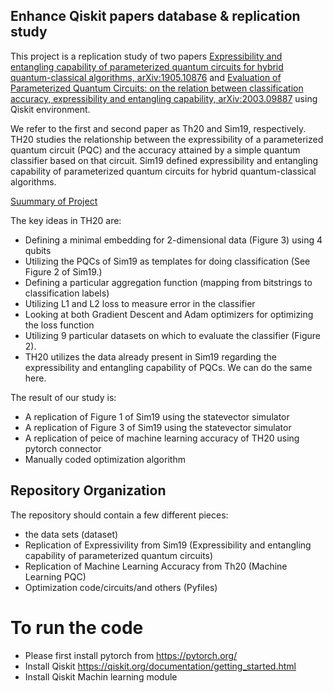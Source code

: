 ## Enhance Qiskit papers database & replication study

This project is a replication study of two papers [Expressibility and entangling capability of parameterized quantum circuits for hybrid quantum-classical algorithms, arXiv:1905.10876](https://arxiv.org/abs/1905.10876) and [Evaluation of Parameterized Quantum Circuits: on the relation between classification accuracy, expressibility and entangling capability, arXiv:2003.09887](https://arxiv.org/abs/2003.09887) using Qiskit environment. 

We refer to the first and second paper as Th20 and Sim19, respectively. TH20 studies the relationship between the expressibility of a parameterized quantum circuit (PQC) and the accuracy attained by a simple quantum classifier based on that circuit. Sim19 defined expressibility and entangling capability of parameterized quantum circuits for hybrid quantum-classical algorithms.


[Suummary of Project](https://www.youtube.com/watch?v=Igxr1HLhdrM&t=1s)

The key ideas in TH20 are:

- Defining a minimal embedding for 2-dimensional data (Figure 3) using 4 qubits
- Utilizing the PQCs of Sim19 as templates for doing classification (See Figure 2 of Sim19.)
- Defining a particular aggregation function (mapping from bitstrings to classification labels)
- Utilizing L1 and L2 loss to measure error in the classifier
- Looking at both Gradient Descent and Adam optimizers for optimizing the loss function
- Utilizing 9 particular datasets on which to evaluate the classifier (Figure 2).
- TH20 utilizes the data already present in Sim19 regarding the expressibility and entangling capability of PQCs. We can do the same here.

The result of our study is:

- A replication of Figure 1 of Sim19 using the statevector simulator
- A replication of Figure 3 of Sim19 using the statevector simulator
- A replication of peice of machine learning accuracy of TH20 using pytorch connector
- Manually coded optimization algorithm


## Repository Organization
The repository should contain a few different pieces:
- the data sets (dataset)
- Replication of Expressivility from Sim19 (Expressibility and entangling capability of parameterized quantum circuits)
- Replication of Machine Learning Accuracy from Th20 (Machine Learning PQC)
- Optimization code/circuits/and others (Pyfiles)


# To run the code

- Please first install pytorch from https://pytorch.org/
- Install Qiskit https://qiskit.org/documentation/getting_started.html
- Install Qiskit Machin learning module 

